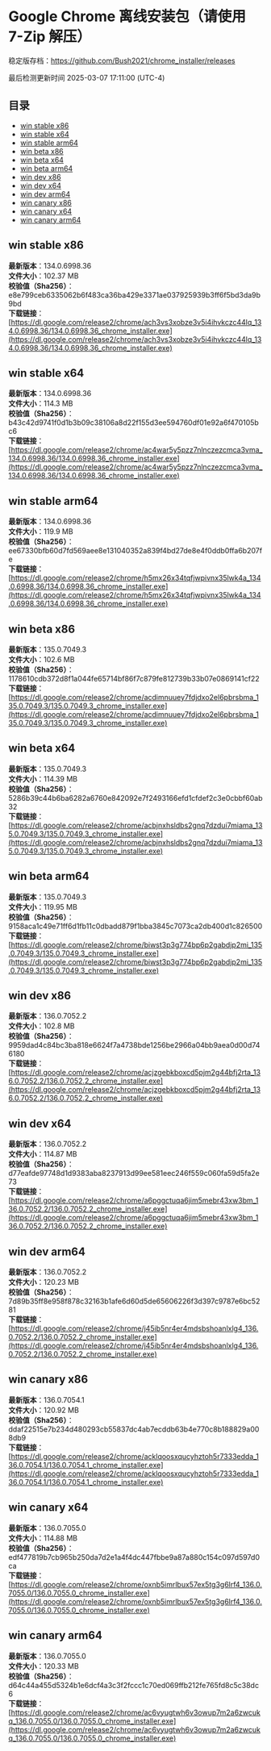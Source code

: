 # Google Chrome 离线安装包（请使用 7-Zip 解压）
稳定版存档：<https://github.com/Bush2021/chrome_installer/releases>

最后检测更新时间
2025-03-07 17:11:00 (UTC-4)

## 目录
* [win stable x86](https://github.com/Bush2021/chrome_installer?tab=readme-ov-file#win-stable-x86)
* [win stable x64](https://github.com/Bush2021/chrome_installer?tab=readme-ov-file#win-stable-x64)
* [win stable arm64](https://github.com/Bush2021/chrome_installer?tab=readme-ov-file#win-stable-arm64)
* [win beta x86](https://github.com/Bush2021/chrome_installer?tab=readme-ov-file#win-beta-x86)
* [win beta x64](https://github.com/Bush2021/chrome_installer?tab=readme-ov-file#win-beta-x64)
* [win beta arm64](https://github.com/Bush2021/chrome_installer?tab=readme-ov-file#win-beta-arm64)
* [win dev x86](https://github.com/Bush2021/chrome_installer?tab=readme-ov-file#win-dev-x86)
* [win dev x64](https://github.com/Bush2021/chrome_installer?tab=readme-ov-file#win-dev-x64)
* [win dev arm64](https://github.com/Bush2021/chrome_installer?tab=readme-ov-file#win-dev-arm64)
* [win canary x86](https://github.com/Bush2021/chrome_installer?tab=readme-ov-file#win-canary-x86)
* [win canary x64](https://github.com/Bush2021/chrome_installer?tab=readme-ov-file#win-canary-x64)
* [win canary arm64](https://github.com/Bush2021/chrome_installer?tab=readme-ov-file#win-canary-arm64)

## win stable x86
**最新版本**：134.0.6998.36  
**文件大小**：102.37 MB  
**校验值（Sha256）**：e8e799ceb6335062b6f483ca36ba429e3371ae037925939b3ff6f5bd3da9b9bd  
**下载链接**：[https://dl.google.com/release2/chrome/ach3vs3xobze3v5i4ihvkczc44lq_134.0.6998.36/134.0.6998.36_chrome_installer.exe](https://dl.google.com/release2/chrome/ach3vs3xobze3v5i4ihvkczc44lq_134.0.6998.36/134.0.6998.36_chrome_installer.exe)  

## win stable x64
**最新版本**：134.0.6998.36  
**文件大小**：114.3 MB  
**校验值（Sha256）**：b43c42d9741f0d1b3b09c38106a8d22f155d3ee594760df01e92a6f470105bc6  
**下载链接**：[https://dl.google.com/release2/chrome/ac4war5y5pzz7nlnczezcmca3vma_134.0.6998.36/134.0.6998.36_chrome_installer.exe](https://dl.google.com/release2/chrome/ac4war5y5pzz7nlnczezcmca3vma_134.0.6998.36/134.0.6998.36_chrome_installer.exe)  

## win stable arm64
**最新版本**：134.0.6998.36  
**文件大小**：119.9 MB  
**校验值（Sha256）**：ee67330bfb60d7fd569aee8e131040352a839f4bd27de8e4f0ddb0ffa6b207fe  
**下载链接**：[https://dl.google.com/release2/chrome/h5mx26x34tqfjwpivnx35lwk4a_134.0.6998.36/134.0.6998.36_chrome_installer.exe](https://dl.google.com/release2/chrome/h5mx26x34tqfjwpivnx35lwk4a_134.0.6998.36/134.0.6998.36_chrome_installer.exe)  

## win beta x86
**最新版本**：135.0.7049.3  
**文件大小**：102.6 MB  
**校验值（Sha256）**：1178610cdb372d8f1a044fe65714bf86f7c879fe812739b33b07e0869141cf22  
**下载链接**：[https://dl.google.com/release2/chrome/acdimnuuey7fdjdxo2el6pbrsbma_135.0.7049.3/135.0.7049.3_chrome_installer.exe](https://dl.google.com/release2/chrome/acdimnuuey7fdjdxo2el6pbrsbma_135.0.7049.3/135.0.7049.3_chrome_installer.exe)  

## win beta x64
**最新版本**：135.0.7049.3  
**文件大小**：114.39 MB  
**校验值（Sha256）**：5286b39c44b6ba6282a6760e842092e7f2493166efd1cfdef2c3e0cbbf60ab32  
**下载链接**：[https://dl.google.com/release2/chrome/acbjnxhsldbs2gnq7dzdui7miama_135.0.7049.3/135.0.7049.3_chrome_installer.exe](https://dl.google.com/release2/chrome/acbjnxhsldbs2gnq7dzdui7miama_135.0.7049.3/135.0.7049.3_chrome_installer.exe)  

## win beta arm64
**最新版本**：135.0.7049.3  
**文件大小**：119.95 MB  
**校验值（Sha256）**：9158aca1c49e71ff6d1fb11c0dbadd879f1bba3845c7073ca2db400d1c826500  
**下载链接**：[https://dl.google.com/release2/chrome/biwst3p3g774bp6p2gabdjp2mi_135.0.7049.3/135.0.7049.3_chrome_installer.exe](https://dl.google.com/release2/chrome/biwst3p3g774bp6p2gabdjp2mi_135.0.7049.3/135.0.7049.3_chrome_installer.exe)  

## win dev x86
**最新版本**：136.0.7052.2  
**文件大小**：102.8 MB  
**校验值（Sha256）**：9959dad4c84bc3ba818e6624f7a4738bde1256be2966a04bb9aea0d00d746180  
**下载链接**：[https://dl.google.com/release2/chrome/acjzgebkboxcd5pjm2g44bfj2rta_136.0.7052.2/136.0.7052.2_chrome_installer.exe](https://dl.google.com/release2/chrome/acjzgebkboxcd5pjm2g44bfj2rta_136.0.7052.2/136.0.7052.2_chrome_installer.exe)  

## win dev x64
**最新版本**：136.0.7052.2  
**文件大小**：114.87 MB  
**校验值（Sha256）**：d77eafde97748d1d9383aba8237913d99ee581eec246f559c060fa59d5fa2e73  
**下载链接**：[https://dl.google.com/release2/chrome/a6pggctuqa6jim5mebr43xw3bm_136.0.7052.2/136.0.7052.2_chrome_installer.exe](https://dl.google.com/release2/chrome/a6pggctuqa6jim5mebr43xw3bm_136.0.7052.2/136.0.7052.2_chrome_installer.exe)  

## win dev arm64
**最新版本**：136.0.7052.2  
**文件大小**：120.23 MB  
**校验值（Sha256）**：7d89b35ff8e958f878c32163b1afe6d60d5de65606226f3d397c9787e6bc5281  
**下载链接**：[https://dl.google.com/release2/chrome/j45ib5nr4er4mdsbshoanlxlg4_136.0.7052.2/136.0.7052.2_chrome_installer.exe](https://dl.google.com/release2/chrome/j45ib5nr4er4mdsbshoanlxlg4_136.0.7052.2/136.0.7052.2_chrome_installer.exe)  

## win canary x86
**最新版本**：136.0.7054.1  
**文件大小**：120.92 MB  
**校验值（Sha256）**：ddaf22515e7b234d480293cb55837dc4ab7ecddb63b4e770c8b188829a008db9  
**下载链接**：[https://dl.google.com/release2/chrome/acklqoosxqucyhztoh5r7333edda_136.0.7054.1/136.0.7054.1_chrome_installer.exe](https://dl.google.com/release2/chrome/acklqoosxqucyhztoh5r7333edda_136.0.7054.1/136.0.7054.1_chrome_installer.exe)  

## win canary x64
**最新版本**：136.0.7055.0  
**文件大小**：114.88 MB  
**校验值（Sha256）**：edf477819b7cb965b250da7d2e1a4f4dc447fbbe9a87a880c154c097d597d0ca  
**下载链接**：[https://dl.google.com/release2/chrome/oxnb5imrlbux57ex5tg3g6lrf4_136.0.7055.0/136.0.7055.0_chrome_installer.exe](https://dl.google.com/release2/chrome/oxnb5imrlbux57ex5tg3g6lrf4_136.0.7055.0/136.0.7055.0_chrome_installer.exe)  

## win canary arm64
**最新版本**：136.0.7055.0  
**文件大小**：120.33 MB  
**校验值（Sha256）**：d64c44a455d5324b1e6dcf4a3c3f2fccc1c70ed069ffb212fe765fd8c5c38dc6  
**下载链接**：[https://dl.google.com/release2/chrome/ac6vyugtwh6v3owup7m2a6zwcukq_136.0.7055.0/136.0.7055.0_chrome_installer.exe](https://dl.google.com/release2/chrome/ac6vyugtwh6v3owup7m2a6zwcukq_136.0.7055.0/136.0.7055.0_chrome_installer.exe)  

